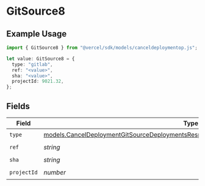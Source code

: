 # GitSource8

## Example Usage

```typescript
import { GitSource8 } from "@vercel/sdk/models/canceldeploymentop.js";

let value: GitSource8 = {
  type: "gitlab",
  ref: "<value>",
  sha: "<value>",
  projectId: 9021.32,
};
```

## Fields

| Field                                                                                                                                                                                  | Type                                                                                                                                                                                   | Required                                                                                                                                                                               | Description                                                                                                                                                                            |
| -------------------------------------------------------------------------------------------------------------------------------------------------------------------------------------- | -------------------------------------------------------------------------------------------------------------------------------------------------------------------------------------- | -------------------------------------------------------------------------------------------------------------------------------------------------------------------------------------- | -------------------------------------------------------------------------------------------------------------------------------------------------------------------------------------- |
| `type`                                                                                                                                                                                 | [models.CancelDeploymentGitSourceDeploymentsResponse200ApplicationJSONResponseBody8Type](../models/canceldeploymentgitsourcedeploymentsresponse200applicationjsonresponsebody8type.md) | :heavy_check_mark:                                                                                                                                                                     | N/A                                                                                                                                                                                    |
| `ref`                                                                                                                                                                                  | *string*                                                                                                                                                                               | :heavy_check_mark:                                                                                                                                                                     | N/A                                                                                                                                                                                    |
| `sha`                                                                                                                                                                                  | *string*                                                                                                                                                                               | :heavy_check_mark:                                                                                                                                                                     | N/A                                                                                                                                                                                    |
| `projectId`                                                                                                                                                                            | *number*                                                                                                                                                                               | :heavy_check_mark:                                                                                                                                                                     | N/A                                                                                                                                                                                    |